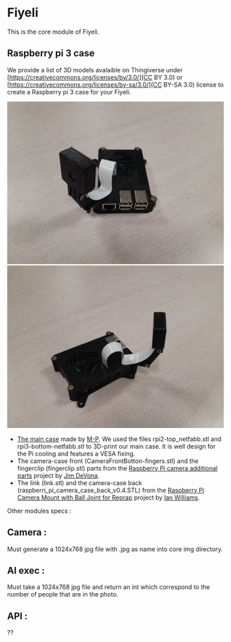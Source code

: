 # Fiyeli
This is the core module of Fiyeli.

## Raspberry pi 3 case
We provide a list of 3D models avalaible on Thingiverse under  [https://creativecommons.org/licenses/by/3.0/](CC BY 3.0) or [https://creativecommons.org/licenses/by-sa/3.0/](CC BY-SA 3.0) license to create a Raspberry pi 3 case for your Fiyeli.

![Picture 1](images/20190117_131217.jpg)
![Picture 2](images/20190117_131155.jpg)

- [The main case](https://www.thingiverse.com/thing:922740) made by [M-P](https://www.thingiverse.com/0110-M-P/about). We used the files rpi2-top_netfabb.stl and rpi3-bottom-netfabb.stl to 3D-print our main case. It is well design for the Pi cooling and features a VESA fixing.
- The camera-case front (CameraFrontBotton-fingers.stl) and the fingerclip (fingerclip.stl) parts from the [Raspberry Pi camera additional parts](https://www.thingiverse.com/thing:403712) project by [Jim DeVona](https://www.thingiverse.com/anoved/about).
- The link (link.stl) and the camera-case back (raspberri_pi_camera_case_back_v0.4.STL) from the [Raspberry Pi Camera Mount with Ball Joint for Reprap](https://www.thingiverse.com/thing:247590) project by [Ian Williams](https://www.thingiverse.com/3dkarma/about).


Other modules specs :

## Camera :
Must generate a 1024x768 jpg file with <timestamp>.jpg as name into core img directory.

## AI exec :
Must take a 1024x768 jpg file and return an int which correspond to the number of people that are in the photo.

## API :
??
